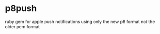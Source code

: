 # p8push
ruby gem for apple push notifications using only the new p8 format not the older pem format
